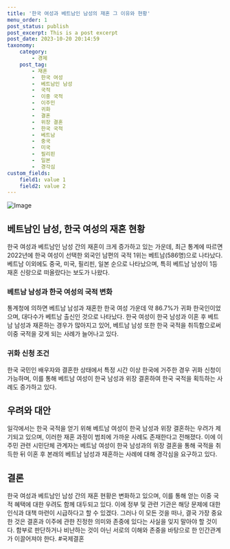 ```yaml
---
title: '한국 여성과 베트남인 남성의 재혼 그 이유와 현황'
menu_order: 1
post_status: publish
post_excerpt: This is a post excerpt
post_date: 2023-10-20 20:14:59
taxonomy:
    category:
        - 경제
    post_tag:
        - 재혼
        -  한국 여성
        -  베트남인 남성
        -  국적
        -  이중 국적
        -  이주민
        -  귀화
        -  결혼
        -  위장 결혼
        -  한국 국적
        -  베트남
        -  중국
        -  미국
        -  필리핀
        -  일본
        -  경각심
custom_fields:
    field1: value 1
    field2: value 2
---
```


![Image](https://imgnews.pstatic.net/image/014/2024/02/07/0005139391_001_20240207085012341.jpg?type=w647)


## 베트남인 남성, 한국 여성의 재혼 현황
한국 여성과 베트남인 남성 간의 재혼이 크게 증가하고 있는 가운데, 최근 통계에 따르면 2022년에 한국 여성이 선택한 외국인 남편의 국적 1위는 베트남(586명)으로 나타났다. 베트남 이외에도 중국, 미국, 필리핀, 일본 순으로 나타났으며, 특히 베트남 남성이 1등 재혼 신랑으로 떠올랐다는 보도가 나왔다. 

### 베트남 남성과 한국 여성의 국적 변화
통계청에 의하면 베트남 남성과 재혼한 한국 여성 가운데 약 86.7%가 귀화 한국인이었으며, 대다수가 베트남 출신인 것으로 나타났다. 한국 여성이 한국 남성과 이혼 후 베트남 남성과 재혼하는 경우가 많아지고 있어, 베트남 남성 또한 한국 국적을 취득함으로써 이중 국적을 갖게 되는 사례가 늘어나고 있다. 

### 귀화 신청 조건
한국 국민인 배우자와 결혼한 상태에서 특정 시간 이상 한국에 거주한 경우 귀화 신청이 가능하며, 이를 통해 베트남 여성이 한국 남성과 위장 결혼하여 한국 국적을 획득하는 사례도 증가하고 있다.

## 우려와 대안
일각에서는 한국 국적을 얻기 위해 베트남 여성이 한국 남성과 위장 결혼하는 우려가 제기되고 있으며, 이러한 재혼 과정이 범죄에 가까운 사례도 존재한다고 전해졌다. 이에 이주민 관련 시민단체 관계자는 베트남 여성이 한국 남성과의 위장 결혼을 통해 국적을 취득한 뒤 이혼 후 본래의 베트남 남성과 재혼하는 사례에 대해 경각심을 요구하고 있다.

## 결론
한국 여성과 베트남인 남성 간의 재혼 현황은 변화하고 있으며, 이를 통해 얻는 이중 국적 혜택에 대한 우려도 함께 대두되고 있다. 이에 정부 및 관련 기관은 해당 문제에 대한 인식과 대책 마련이 시급하다고 할 수 있겠다. 그러나 이 모든 것을 떠나, 결국 가장 중요한 것은 결혼과 이주에 관한 진정한 의미와 존중에 있다는 사실을 잊지 말아야 할 것이다. 함부로 판단하거나 비난하는 것이 아닌 서로의 이해와 존중을 바탕으로 한 인간관계가 이끌어져야 한다. #국제결혼
